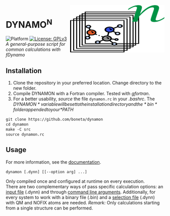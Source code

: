 <img width="300" height="150" src="./docs/dynamon_logo.svg" align="right" />

# DYNAMO<sup>N</sup>

![Platform](https://img.shields.io/badge/platform-linux-lightgrey.svg)
[![License: GPLv3](https://img.shields.io/badge/license-GPLv3-blue.svg)](https://www.gnu.org/licenses/gpl-3.0) \
*A general-purpose script for common calculations with fDynamo*

## Installation

1. Clone the repository in your preferred location. Change directory to the new folder.
2. Compile DYNAMON with a Fortran compiler. Tested with *gfortran*.
3. For a better usability, *source* the file `dynamon.rc` in your *.bashrc*.
   The *$DYNAMON* variable will be set to the installation directory and the *bin*
   folder appended to your *$PATH*

```
git clone https://github.com/boneta/dynamon
cd dynamon
make -C src
source dynamon.rc
```

## Usage
For more information, see the [documentation](./docs/README.md).
```
dynamon [.dynn] [[--option arg] ...]
```
Only compiled once and configured at runtime on every execution. \
There are two complementary ways of pass specific calculation options: an [input file](./docs/options_file.md) (.dynn)
and through [command line arguments](./docs/options_cli.md). Additionally, for every system to work with a binary file
(.bin) and a [selection file](./docs/sele_file.md) (.dynn) with QM and NOFIX atoms are needed.
*Remark:* Only calculations starting from a single structure can be performed.
